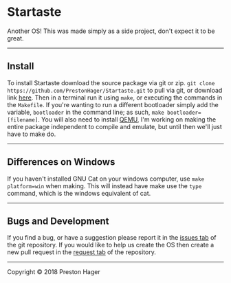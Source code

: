 # Startaste
Another OS! This was made simply as a side project, don't expect it to be great.

------

## Install
To install Startaste download the source package via git or zip. `git clone https://github.com/PrestonHager/Startaste.git` to pull via git, or download link [here](https://github.com/PrestonHager/Startaste/archive/release.zip). Then in a terminal run it using `make`, or executing the commands in the `Makefile`. If you're wanting to run a different bootloader simply add the variable, `bootloader` in the command line; as such, `make bootloader=[filename]`. You will also need to install [QEMU](https://qemu.org), I'm working on making the entire package independent to compile and emulate, but until then we'll just have to make do.

------

## Differences on Windows
If you haven't installed GNU Cat on your windows computer, use `make platform=win` when making. This will instead have make use the `type` command, which is the windows equivalent of cat.

-----

## Bugs and Development
If you find a bug, or have a suggestion please report it in the [issues tab](https://github.com/PrestonHager/Startaste/issues) of the git repository. If you would like to help us create the OS then create a new pull request in the [request tab](https://github.com/PrestonHager/Startaste/pull) of the repository.

-----

Copyright © 2018 Preston Hager
